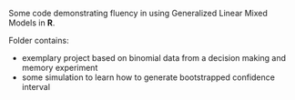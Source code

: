 Some code demonstrating fluency in using Generalized Linear Mixed Models in **R**. 


Folder contains:
- exemplary project based on binomial data from a decision making and memory experiment
- some simulation to learn how to generate bootstrapped confidence interval
